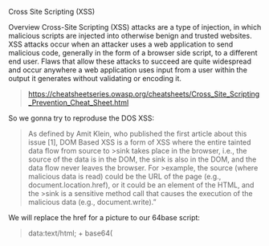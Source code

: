 Cross Site Scripting (XSS)

Overview
Cross-Site Scripting (XSS) attacks are a type of injection, in which malicious scripts are injected into otherwise benign and trusted websites. XSS attacks occur when an attacker uses a web application to send malicious code, generally in the form of a browser side script, to a different end user. Flaws that allow these attacks to succeed are quite widespread and occur anywhere a web application uses input from a user within the output it generates without validating or encoding it.

>https://cheatsheetseries.owasp.org/cheatsheets/Cross_Site_Scripting_Prevention_Cheat_Sheet.html


So we gonna try to reproduse the DOS XSS:

>As defined by Amit Klein, who published the first article about this issue [1], DOM Based XSS is a form of XSS where the entire tainted data flow from source to >sink takes place in the browser, i.e., the source of the data is in the DOM, the sink is also in the DOM, and the data flow never leaves the browser. For >example, the source (where malicious data is read) could be the URL of the page (e.g., document.location.href), or it could be an element of the HTML, and the >sink is a sensitive method call that causes the execution of the malicious data (e.g., document.write).”

We will replace the href for a picture to our 64base script:
>data:text/html; + base64(<script>alert("here we are");<?script>)

<img width="381" alt="Screen Shot 2021-12-10 at 2 43 06 PM" src="https://user-images.githubusercontent.com/64800542/145584193-294b6b43-6426-40e1-9b61-465d320514f9.png">

In the real life it might me a more dagereuse script (for stealing cookies or something).

<img width="801" alt="Screen Shot 2021-12-10 at 2 47 35 PM" src="https://user-images.githubusercontent.com/64800542/145584169-64cea32e-6b29-4278-b3d7-52d9ac4e89bb.png">



